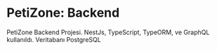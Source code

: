 # PetiZone: Backend
PetiZone Backend Projesi. NestJs, TypeScript, TypeORM, ve GraphQL kullanıldı. Veritabanı PostgreSQL
